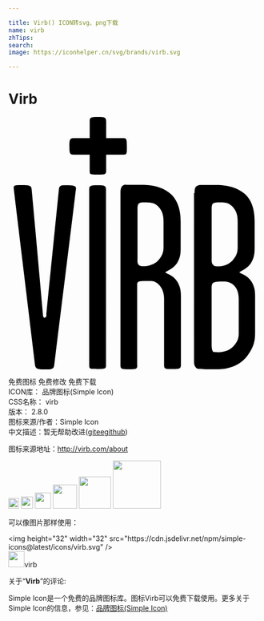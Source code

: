 ```yaml
---

title: Virb() ICON转svg、png下载
name: virb
zhTips: 
search: 
image: https://iconhelper.cn/svg/brands/virb.svg

---
```


# Virb  <small style="font-size: 60%;font-weight: 100"></small>

<div id="svg" class="svg-wrap">
<svg role="img" viewBox="0 0 24 24" xmlns="http://www.w3.org/2000/svg"><title>Virb icon</title><path d="M17.733 7.237c0-.25 0-.476.15-.625.199-.176.4-.15.6-.15h1.428c.766 0 1.875.199 2.625.877.75.699.915 1.701.915 2.604v2.252c0 .599.015 1.027-.284 1.578-.375.701-1.155.9-1.155 1.002 0 .1.839.252 1.214 1.002.301.6.27.975.27 1.576v3.105c0 .615 0 1.395-.899 2.445-.855.943-2.039 1.08-2.64 1.08-.449 0-.779.016-1.23 0-.299-.031-.749.016-.854-.137-.149-.223-.194-.178-.194-.854V7.229l.054.008zm-5.46 16.349c0 .402-.099.402-.85.402-.576 0-.75 0-.75-.352V7.229c0-.25.023-.523.174-.674.201-.176.375-.101.576-.101h1.428c.801 0 1.878.199 2.628.876.75.699.927 1.728.927 2.604v2.26c0 .599.025 1.027-.276 1.578-.375.701-1.176.9-1.176 1.002 0 .1.825.252 1.2 1.002.3.6.277.975.277 1.576v6.225c0 .391-.18.391-.855.391-.584 0-.75.016-.75-.359V17.25c0-1.027-.674-1.652-1.229-1.652-1.185 0-1.335-.023-1.335.375v7.59l.011.023zm-3.828.375c-.676 0-.75 0-.75-.35V6.862c0-.325.148-.375.75-.375.674 0 .85.023.85.398v16.679c0 .375-.045.404-.84.404l-.01-.007zm11.165-1.627c.196.031.226.031.451.031.27 0 .899-.074 1.35-.541.495-.539.525-.898.525-1.318v-3.211c0-1.154-.675-1.648-1.425-1.648-1.08 0-1.156.074-1.156.674v5.264c0 .287.015.75.24.781l.015-.032zM3.609 18.777c.426-4.303.801-7.96 1.199-11.893.051-.423.252-.398.705-.398.699 0 .949.051.924.325-.75 6.164-1.326 10.724-2.077 16.814-.046.361-.315.375-.825.375-.645 0-.945 0-1.005-.42C1.855 17.939 1.24 12.93.506 6.782c-.016-.301.105-.301.809-.301.735 0 .886.075.899.404.406 4.381.706 7.785 1.081 11.955 0 .076.031.24.15.24.15 0 .18-.164.18-.27l-.016-.033zm9.315-10.662c-.225 0-.451 0-.553.173-.074.15-.074.277-.074.427v4.682c0 .275-.051.551.15.701.148.119.324.09.449.09.277 0 .93-.074 1.38-.555.499-.557.499-.975.499-1.335V9.944c0-.575-.1-1.002-.525-1.451-.275-.25-.425-.375-1.326-.375v-.003zm7.234 0c-.352 0-.625 0-.727.173-.073.15-.073.277-.073.427v4.682c0 .275-.026.5.149.676.149.15.251.125.45.125.35 0 .927-.074 1.38-.549.498-.557.498-.932.498-1.335v-2.37c0-.575-.099-1.002-.526-1.451-.275-.25-.448-.375-1.151-.375v-.003zM10.89 2.01H9.312V.395C9.312.024 9.139 0 8.476 0c-.587 0-.735.049-.735.368V2.01H6.204c-.369 0-.396.174-.396.835 0 .59.051.735.369.735H7.74v1.549c0 .342.075.342.734.342.786 0 .836-.023.836-.393V3.583h1.627c.345 0 .345-.076.345-.736.001-.786-.024-.836-.392-.837z"/></svg>
</div>
<detail full-name='virb'></detail>

<div class="detail-page">
<p>
<span><span class="badge-success badge">免费图标</span> <span class="badge-success badge">免费修改</span>  <span class="badge-success badge">免费下载</span> </span>
<br/>
<span>
ICON库：
<span class="badge-secondary badge">品牌图标(Simple Icon)</span> 
</span>
<br/>
<span>
CSS名称：
<span class="badge-secondary badge">virb</span> 
</span>

<br/>
<span>
版本：
<span class="badge-secondary badge">2.8.0</span> 
</span>
<br/>
<span>图标来源/作者：<span class="badge-light badge">Simple Icon</span></span> 
<br/>
<span class="zh-detail">中文描述：暂无<span class="help-link"><span>帮助改进</span>(<a href="https://gitee.com/liuwave/icon-helper/edit/master/json/brands/virb.json" target="_blank" rel="noopener noreferrer">gitee</a><a href="https://github.com/liuwave/icon-helper/edit/master/json/brands/virb.json" target="_blank" rel="noopener noreferrer">github</a></span>)</span><br/>
</p>
</div><div class="description description alert alert-light"><p>图标来源地址：<a href="http://virb.com/about" target="_blank" rel="noopener noreferrer">http://virb.com/about</a></p></div>
<div class="alert alert-dark">
<img height="21" width="21" src="https://cdn.jsdelivr.net/npm/simple-icons@latest/icons/virb.svg" />
<img height="24" width="24" src="https://cdn.jsdelivr.net/npm/simple-icons@latest/icons/virb.svg" />
<img height="32" width="32" src="https://cdn.jsdelivr.net/npm/simple-icons@latest/icons/virb.svg" />
<img height="48" width="48" src="https://cdn.jsdelivr.net/npm/simple-icons@latest/icons/virb.svg" />
<img height="64" width="64" src="https://cdn.jsdelivr.net/npm/simple-icons@latest/icons/virb.svg" />
<img height="96" width="96" src="https://cdn.jsdelivr.net/npm/simple-icons@latest/icons/virb.svg" />

</div>
<div>
  <p>可以像图片那样使用：    
  </p>
  <div class="alert alert-primary" style="font-size: 14px">
    &lt;img height="32" width="32" src="https://cdn.jsdelivr.net/npm/simple-icons@latest/icons/virb.svg" /&gt;
    <copy-btn content='<img height="32" width="32" src="https://cdn.jsdelivr.net/npm/simple-icons@latest/icons/virb.svg" />'></copy-btn>
  </div>
  <div class="alert alert-secondary">
    <img height="32" width="32" src="https://cdn.jsdelivr.net/npm/simple-icons@latest/icons/virb.svg" />virb
    <copy-btn content="virb" btn-title="复制图标名称"></copy-btn>
  </div>
</div>
<div class="icon-detail__container">
<p>关于“<b>Virb</b>”的评论:</p>
</div>
<Vssue title="关于“Virb”的评论" />
<div><p>Simple Icon是一个免费的品牌图标库。图标Virb可以免费下载使用。更多关于  Simple Icon的信息，参见：<a target="_blank" href="https://iconhelper.cn/brands.html">品牌图标(Simple Icon)</a>
</p></div>

